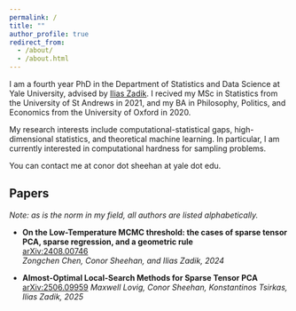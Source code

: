 ```yaml
---
permalink: /
title: ""
author_profile: true
redirect_from: 
  - /about/
  - /about.html
---
```


I am a fourth year PhD in the Department of Statistics and Data Science at Yale University, advised by [Ilias Zadik](https://iliaszadik.github.io/). I recived my MSc in Statistics from the University of St Andrews in 2021, and my BA in Philosophy, Politics, and Economics from the University of Oxford in 2020. 

My research interests include computational-statistical gaps, high-dimensional statistics, and theoretical machine learning. In particular, I am currently interested in computational hardness for sampling problems. 

You can contact me at conor dot sheehan at yale dot edu.

## Papers
_Note: as is the norm in my field, all authors are listed alphabetically._
- **On the Low-Temperature MCMC threshold: the cases of sparse tensor PCA, sparse regression, and a geometric rule**  
  [arXiv:2408.00746](https://arxiv.org/abs/2408.00746)  
  *Zongchen Chen, Conor Sheehan, and Ilias Zadik, 2024*

- **Almost-Optimal Local-Search Methods for Sparse Tensor PCA**
  [arXiv:2506.09959](https://arxiv.org/abs/2506.09959)
  *Maxwell Lovig, Conor Sheehan, Konstantinos Tsirkas, Ilias Zadik, 2025*


